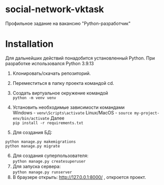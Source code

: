 # social-network-vktask
Профильное задание на вакансию "Python-разработчик"
# Installation
Для дальнейших действий понадобится установленный Python. При разработке использовался Python 3.9.13  
1. Клонировать/скачать репозиторий.  
2. Переместиться в папку проекта командой cd.  
3. Создать виртуальное окружение командой  
`python -m venv venv`
4. Установить необходимые зависимости командами  
Windows - `venv\Scripts\activate`
Linux/MacOS - `source my-project-env/bin/activate`
Далее  
`pip install -r requirements.txt`

5. Для создания БД:  
```
python manage.py makemigrations
python manage.py migrate
```
6. Для создания суперпользователя:  
`python manage.py createsuperuser`
7. Для запуска сервера:  
`python manage.py runserver`
8. В браузере открыть: http://127.0.0.1:8000/ , откроется проект.

